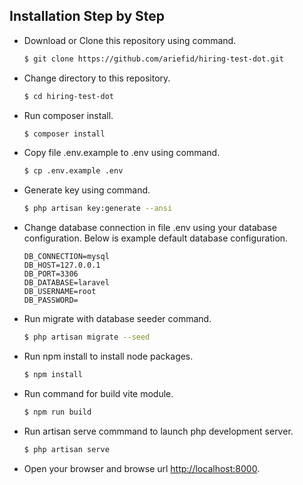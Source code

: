 ## Installation Step by Step

-   Download or Clone this repository using command.

    ```bash
    $ git clone https://github.com/ariefid/hiring-test-dot.git
    ```

-   Change directory to this repository.

    ```bash
    $ cd hiring-test-dot
    ```

-   Run composer install.

    ```bash
    $ composer install
    ```

-   Copy file .env.example to .env using command.

    ```bash
    $ cp .env.example .env
    ```

-   Generate key using command.

    ```bash
    $ php artisan key:generate --ansi
    ```

-   Change database connection in file .env using your database configuration. Below is example default database configuration.

    ```env
    DB_CONNECTION=mysql
    DB_HOST=127.0.0.1
    DB_PORT=3306
    DB_DATABASE=laravel
    DB_USERNAME=root
    DB_PASSWORD=
    ```

-   Run migrate with database seeder command.

    ```bash
    $ php artisan migrate --seed
    ```

-   Run npm install to install node packages.

    ```bash
    $ npm install
    ```

-   Run command for build vite module.

    ```bash
    $ npm run build
    ```

-   Run artisan serve commmand to launch php development server.

    ```bash
    $ php artisan serve
    ```

-   Open your browser and browse url [http://localhost:8000](http://localhost:8000).
